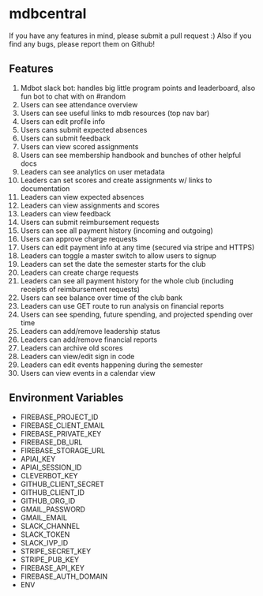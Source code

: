# mdbcentral

If you have any features in mind, please submit a pull request :) Also if you find any bugs, please report them on Github!

## Features

1. Mdbot slack bot: handles big little program points and leaderboard, also fun bot to chat with on #random
2. Users can see attendance overview
3. Users can see useful links to mdb resources (top nav bar)
4. Users can edit profile info
5. Users cans submit expected absences
6. Users can submit feedback
7. Users can view scored assignments
8. Users can see membership handbook and bunches of other helpful docs
9. Leaders can see analytics on user metadata
10. Leaders can set scores and create assignments w/ links to documentation
11. Leaders can view expected absences
12. Leaders can view assignments and scores
13. Leaders can view feedback
14. Users can submit reimbursement requests
15. Users can see all payment history (incoming and outgoing)
16. Users can approve charge requests
17. Users can edit payment info at any time (secured via stripe and HTTPS)
18. Leaders can toggle a master switch to allow users to signup
19. Leaders can set the date the semester starts for the club
20. Leaders can create charge requests
21. Leaders can see all payment history for the whole club (including receipts of reimbursement requests)
22. Users can see balance over time of the club bank
23. Leaders can use GET route to run analysis on financial reports
24. Users can see spending, future spending, and projected spending over time
25. Leaders can add/remove leadership status
26. Leaders can add/remove financial reports
27. Leaders can archive old scores
28. Leaders can view/edit sign in code
29. Leaders can edit events happening during the semester
30. Users can view events in a calendar view

## Environment Variables
- FIREBASE_PROJECT_ID
- FIREBASE_CLIENT_EMAIL
- FIREBASE_PRIVATE_KEY
- FIREBASE_DB_URL
- FIREBASE_STORAGE_URL
- APIAI_KEY
- APIAI_SESSION_ID
- CLEVERBOT_KEY
- GITHUB_CLIENT_SECRET
- GITHUB_CLIENT_ID
- GITHUB_ORG_ID
- GMAIL_PASSWORD
- GMAIL_EMAIL
- SLACK_CHANNEL
- SLACK_TOKEN
- SLACK_IVP_ID
- STRIPE_SECRET_KEY
- STRIPE_PUB_KEY
- FIREBASE_API_KEY
- FIREBASE_AUTH_DOMAIN
- ENV
